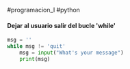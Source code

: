 #programacion_I #python 

#### Dejar al usuario salir del bucle 'while'

```python
msg = ''
while msg != 'quit'
	msg = input("What's your message")
	print(msg)
```

